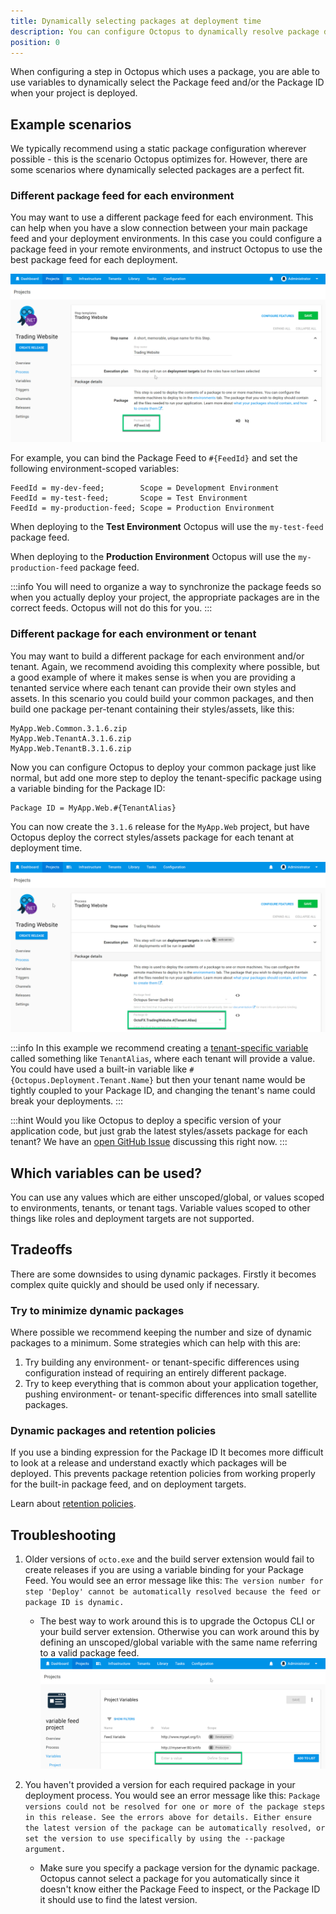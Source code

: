 ```yaml
---
title: Dynamically selecting packages at deployment time
description: You can configure Octopus to dynamically resolve package details, including Feed and Package ID at deployment time by using variables. This can be useful if you want a different package feed for each environment, or a different package per environment or tenant.
position: 0
---
```


When configuring a step in Octopus which uses a package, you are able to use variables to dynamically select the Package feed and/or the Package ID when your project is deployed.

## Example scenarios

We typically recommend using a static package configuration wherever possible - this is the scenario Octopus optimizes for. However, there are some scenarios where dynamically selected packages are a perfect fit.

### Different package feed for each environment

You may want to use a different package feed for each environment. This can help when you have a slow connection between your main package feed and your deployment environments. In this case you could configure a package feed in your remote environments, and instruct Octopus to use the best package feed for each deployment.

![Defining the feed value as a variable on the package step](images/dynamic-feed.png "width=500")

For example, you can bind the Package Feed to `#{FeedId}` and set the following environment-scoped variables:

    FeedId = my-dev-feed;        Scope = Development Environment
    FeedId = my-test-feed;       Scope = Test Environment
    FeedId = my-production-feed; Scope = Production Environment

When deploying to the **Test Environment** Octopus will use the `my-test-feed` package feed.

When deploying to the **Production Environment** Octopus will use the `my-production-feed` package feed.

:::info
You will need to organize a way to synchronize the package feeds so when you actually deploy your project, the appropriate packages are in the correct feeds. Octopus will not do this for you.
:::

### Different package for each environment or tenant

You may want to build a different package for each environment and/or tenant. Again, we recommend avoiding this complexity where possible, but a good example of where it makes sense is when you are providing a tenanted service where each tenant can provide their own styles and assets. In this scenario you could build your common packages, and then build one package per-tenant containing their styles/assets, like this:

    MyApp.Web.Common.3.1.6.zip
    MyApp.Web.TenantA.3.1.6.zip
    MyApp.Web.TenantB.3.1.6.zip

Now you can configure Octopus to deploy your common package just like normal, but add one more step to deploy the tenant-specific package using a variable binding for the Package ID:

    Package ID = MyApp.Web.#{TenantAlias}

You can now create the `3.1.6` release for the `MyApp.Web` project, but have Octopus deploy the correct styles/assets package for each tenant at deployment time.

![Dynamic Package ID](images/dynamic-package-id.png "width=500")

:::info
In this example we recommend creating a [tenant-specific variable](/docs/deployment-patterns/multi-tenant-deployments/multi-tenant-deployment-guide/working-with-tenant-specific-variables.md) called something like `TenantAlias`, where each tenant will provide a value. You could have used a built-in variable like `#{Octopus.Deployment.Tenant.Name}` but then your tenant name would be tightly coupled to your Package ID, and changing the tenant's name could break your deployments.
:::

:::hint
Would you like Octopus to deploy a specific version of your application code, but just grab the latest styles/assets package for each tenant? We have an [open GitHub Issue](https://github.com/OctopusDeploy/Issues/issues/2755) discussing this right now.
:::

## Which variables can be used?

You can use any values which are either unscoped/global, or values scoped to environments, tenants, or tenant tags. Variable values scoped to other things like roles and deployment targets are not supported.

## Tradeoffs

There are some downsides to using dynamic packages. Firstly it becomes complex quite quickly and should be used only if necessary.

### Try to minimize dynamic packages

Where possible we recommend keeping the number and size of dynamic packages to a minimum. Some strategies which can help with this are:

1. Try building any environment- or tenant-specific differences using configuration instead of requiring an entirely different package.
2. Try to keep everything that is common about your application together, pushing environment- or tenant-specific differences into small satellite packages.

### Dynamic packages and retention policies

If you use a binding expression for the Package ID It becomes more difficult to look at a release and understand exactly which packages will be deployed. This prevents package retention policies from working properly for the built-in package feed, and on deployment targets.

Learn about [retention policies](/docs/administration/retention-policies/index.md).

## Troubleshooting

1. Older versions of `octo.exe` and the build server extension would fail to create releases if you are using a variable binding for your Package Feed. You would see an error message like this: `The version number for step 'Deploy' cannot be automatically resolved because the feed or package ID is dynamic.`
    - The best way to work around this is to upgrade the Octopus CLI or your build server extension. Otherwise you can work around this by defining an unscoped/global variable with the same name referring to a valid package feed.
      ![Working around but with older octo.exe](images/dynamic-feed-variable-workaround.png "width=500")

2. You haven't provided a version for each required package in your deployment process. You would see an error message like this: `Package versions could not be resolved for one or more of the package steps in this release. See the errors above for details. Either ensure the latest version of the package can be automatically resolved, or set the version to use specifically by using the --package argument.`
    - Make sure you specify a package version for the dynamic package. Octopus cannot select a package for you automatically since it doesn't know either the Package Feed to inspect, or the Package ID it should use to find the latest version.
